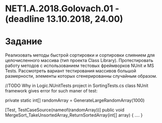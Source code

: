 # NET1.A.2018.Golovach.01  - (deadline 13.10.2018, 24.00)

# Задание
Реализовать методы быстрой сортировки и сортировки слиянием для целочисленного массива (тип проекта Class Library). 
Протестировать работу методов с использованием тестовых фреймворков NUnit и MS Tests. 
Рассмотреть вариант тестирования массивов большой размерности, элементы которых сгенерированны случайным образом.

//TODO 
Why in Logic.NUnitTests project in SortingTests.cs class NUnit framework gives error for such maner of test:

private static int[] randomArray = GenerateLargeRandomArray(1000)
 
[Test, TestCaseSource(nameof(randomArray))]
public void MergeSort_TakeUnsortedArray_ReturnSortedArray(int[] array) { .... }
